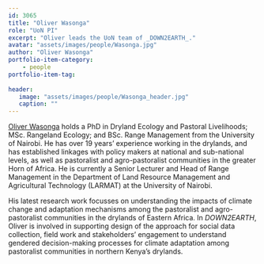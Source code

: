 ```yaml
---
id: 3065
title: "Oliver Wasonga"
role: "UoN PI"
excerpt: "Oliver leads the UoN team of _DOWN2EARTH_."
avatar: "assets/images/people/Wasonga.jpg"
author: "Oliver Wasonga"
portfolio-item-category:
    - people
portfolio-item-tag:
    
header:
   image: "assets/images/people/Wasonga_header.jpg"
   caption: ""
---
```


[Oliver Wasonga](https://profiles.uonbi.ac.ke/oliverwasonga) holds a PhD in Dryland Ecology and Pastoral Livelihoods; MSc. Rangeland Ecology; and BSc. Range Management from the University of Nairobi.  He has over 19 years’ experience working in the drylands, and has established linkages with policy makers at national and sub-national levels, as well as pastoralist and agro-pastoralist communities in the greater Horn of Africa. He is currently a Senior Lecturer and Head of Range Management in the Department of Land Resource Management and Agricultural Technology (LARMAT) at the University of Nairobi. 

His latest research work focusses on understanding the impacts of climate change and adaptation mechanisms among the pastoralist and agro-pastoralist communities in the drylands of Eastern Africa. In _DOWN2EARTH_, Oliver is involved in supporting design of the approach for social data collection, field work and stakeholders’ engagement to understand gendered decision-making processes for climate adaptation among pastoralist communities in northern Kenya’s drylands.
